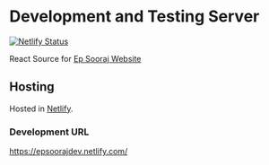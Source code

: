 # Development and Testing Server

[![Netlify Status](https://api.netlify.com/api/v1/badges/dabbf700-d5eb-4966-b6c6-0b86043e9504/deploy-status)](https://app.netlify.com/sites/epsooraj/deploys)

React Source for [Ep Sooraj Website](https://github.com/epsooraj/epsooraj.github.io)

## Hosting

Hosted in [Netlify](http://netlify.com/).

### Development URL

https://epsoorajdev.netlify.com/
